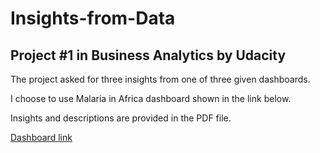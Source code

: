 # Insights-from-Data
## Project #1 in Business Analytics by Udacity 

The project asked for three insights from one of three given dashboards.

I choose to use Malaria in Africa dashboard shown in the link below.

Insights and descriptions are provided in the PDF file.

[Dashboard link](https://public.tableau.com/views/MakeoverMonday34Malaria_0/MalariainAfrica?:embed=y&:showVizHome=no&:display_count=y&:display_static_image=y&:bootstrapWhenNotified=true#1)
